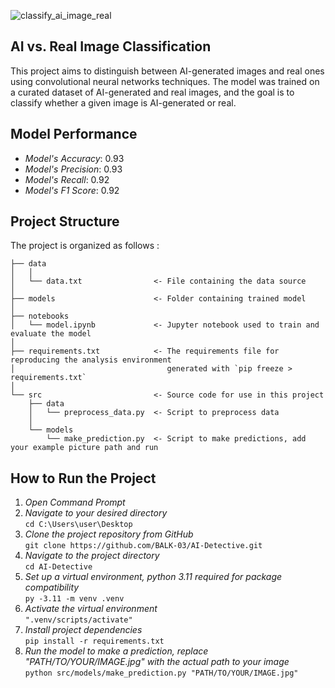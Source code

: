 ![classify_ai_image_real](https://github.com/user-attachments/assets/d3d64a53-a507-482a-9c19-3ec1e43f66f4)

AI vs. Real Image Classification
---------------------
This project aims to distinguish between AI-generated images and real ones using convolutional neural networks techniques. The model was trained on a curated dataset of AI-generated and real images, and the goal is to classify whether a given image is AI-generated or real.




Model Performance
---------------------
- *Model's Accuracy*: 0.93
- *Model's Precision*: 0.93
- *Model's Recall*: 0.92
- *Model's F1 Score*: 0.92




Project Structure
---------------------
The project is organized as follows :

    ├── data
    │   │
    │   └── data.txt                <- File containing the data source
    │
    ├── models                      <- Folder containing trained model
    │
    ├── notebooks                   
    │   └── model.ipynb             <- Jupyter notebook used to train and evaluate the model                  
    │                         
    ├── requirements.txt            <- The requirements file for reproducing the analysis environment
    │                                  generated with `pip freeze > requirements.txt`
    │
    └── src                         <- Source code for use in this project
        ├── data                    
        │   └── preprocess_data.py  <- Script to preprocess data
        │   
        └── models                  
            └── make_prediction.py  <- Script to make predictions, add your example picture path and run




How to Run the Project
---------------------
1. *Open Command Prompt*<br>
2. *Navigate to your desired directory*<br>
`cd C:\Users\user\Desktop`
3. *Clone the project repository from GitHub*<br>
`git clone https://github.com/BALK-03/AI-Detective.git`
4. *Navigate to the project directory*<br>
`cd AI-Detective`
5. *Set up a virtual environment, python 3.11 required for package compatibility*<br>
`py -3.11 -m venv .venv`
6. *Activate the virtual environment*<br>
`".venv/scripts/activate"`
7. *Install project dependencies*<br>
`pip install -r requirements.txt`
8. *Run the model to make a prediction, replace "PATH/TO/YOUR/IMAGE.jpg" with the actual path to your image*<br>
`python src/models/make_prediction.py "PATH/TO/YOUR/IMAGE.jpg"`
